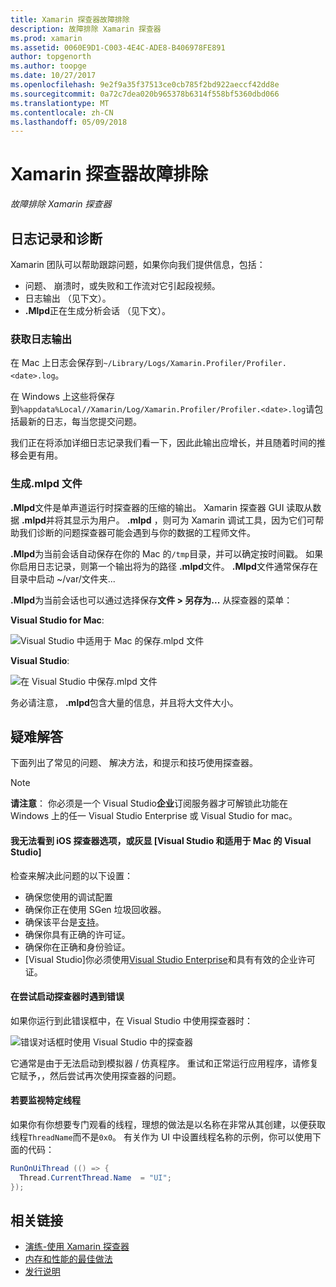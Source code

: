 ```yaml
---
title: Xamarin 探查器故障排除
description: 故障排除 Xamarin 探查器
ms.prod: xamarin
ms.assetid: 0060E9D1-C003-4E4C-ADE8-B406978FE891
author: topgenorth
ms.author: toopge
ms.date: 10/27/2017
ms.openlocfilehash: 9e2f9a35f37513ce0cb785f2bd922aeccf42dd8e
ms.sourcegitcommit: 0a72c7dea020b965378b6314f558bf5360dbd066
ms.translationtype: MT
ms.contentlocale: zh-CN
ms.lasthandoff: 05/09/2018
---
```

# <a name="xamarin-profiler-troubleshooting"></a>Xamarin 探查器故障排除

_故障排除 Xamarin 探查器_

## <a name="logging-and-diagnostics"></a>日志记录和诊断

Xamarin 团队可以帮助跟踪问题，如果你向我们提供信息，包括：

- 问题、 崩溃时，或失败和工作流对它引起段视频。
- 日志输出 （见下文）。
- **.Mlpd**正在生成分析会话 （见下文）。

### <a name="getting-log-outputs"></a>获取日志输出
在 Mac 上日志会保存到`~/Library/Logs/Xamarin.Profiler/Profiler.<date>.log`。

在 Windows 上这些将保存到`%appdata%Local//Xamarin/Log/Xamarin.Profiler/Profiler.<date>.log`请包括最新的日志，每当您提交问题。

我们正在将添加详细日志记录我们看一下，因此此输出应增长，并且随着时间的推移会更有用。

<a name="gen_mlpd" />

### <a name="generating-mlpd-files"></a>生成.mlpd 文件

**.Mlpd**文件是单声道运行时探查器的压缩的输出。 Xamarin 探查器 GUI 读取从数据 **.mlpd**并将其显示为用户。 **.mlpd** ，则可为 Xamarin 调试工具，因为它们可帮助我们诊断的问题探查器可能会遇到与你的数据的工程师文件。

**.Mlpd**为当前会话自动保存在你的 Mac 的`/tmp`目录，并可以确定按时间戳。 如果你启用日志记录，则第一个输出将为的路径 **.mlpd**文件。 **.Mlpd**文件通常保存在目录中启动 ~/var/文件夹...

**.Mlpd**为当前会话也可以通过选择保存**文件 > 另存为...** 从探查器的菜单：

**Visual Studio for Mac**:

![](troubleshooting-images/image17.png "Visual Studio 中适用于 Mac 的保存.mlpd 文件")

**Visual Studio**:

![](troubleshooting-images/image17-vs.png "在 Visual Studio 中保存.mlpd 文件")


务必请注意， **.mlpd**包含大量的信息，并且将大文件大小。

## <a name="troubleshooting"></a>疑难解答

下面列出了常见的问题、 解决方法，和提示和技巧使用探查器。

> [!NOTE]
> **请注意**： 你必须是一个 Visual Studio**企业**订阅服务器才可解锁此功能在 Windows 上的任一 Visual Studio Enterprise 或 Visual Studio for mac。

#### <a name="i-cant-see-the-ios-profiler-option-or-it-is-greyed-out-visual-studio-and-visual-studio-for-mac"></a>我无法看到 iOS 探查器选项，或灰显 [Visual Studio 和适用于 Mac 的 Visual Studio]

检查来解决此问题的以下设置：

- 确保您使用的调试配置
- 确保你正在使用 SGen 垃圾回收器。
- 确保该平台是[支持](~/tools/profiler/index.md#Profiler_Support)。
- 确保你具有正确的许可证。
- 确保你在正确和身份验证。
- [Visual Studio]你必须使用[Visual Studio Enterprise](https://www.visualstudio.com/vs/enterprise/)和具有有效的企业许可证。


#### <a name="i-get-an-error-when-i-try-to-launch-the-profiler"></a>在尝试启动探查器时遇到错误

如果你运行到此错误框中，在 Visual Studio 中使用探查器时：

![](troubleshooting-images/error.png "错误对话框时使用 Visual Studio 中的探查器")

它通常是由于无法启动到模拟器 / 仿真程序。 重试和正常运行应用程序，请修复它赋予，，然后尝试再次使用探查器的问题。

#### <a name="to-watch-a-specific-thread"></a>若要监视特定线程

如果你有你想要专门观看的线程，理想的做法是以名称在非常从其创建，以便获取线程`ThreadName`而不是`0x0`。 有关作为 UI 中设置线程名称的示例，你可以使用下面的代码：


```csharp
RunOnUiThread (() => {
  Thread.CurrentThread.Name  = "UI";
});
```



## <a name="related-links"></a>相关链接

- [演练-使用 Xamarin 探查器](~/tools/profiler/index.md)
- [内存和性能的最佳做法](~/cross-platform/deploy-test/memory-perf-best-practices.md)
- [发行说明](https://developer.xamarin.com/releases/profiler/preview/)
